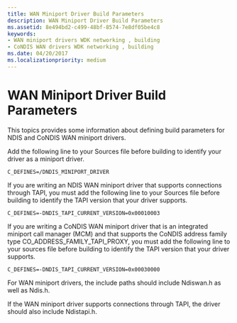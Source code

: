 ```yaml
---
title: WAN Miniport Driver Build Parameters
description: WAN Miniport Driver Build Parameters
ms.assetid: 8e494bd2-c499-48bf-8574-7e8df05be4c8
keywords:
- WAN miniport drivers WDK networking , building
- CoNDIS WAN drivers WDK networking , building
ms.date: 04/20/2017
ms.localizationpriority: medium
---
```


# WAN Miniport Driver Build Parameters





This topics provides some information about defining build parameters for NDIS and CoNDIS WAN miniport drivers.

Add the following line to your Sources file before building to identify your driver as a miniport driver.

```Text
C_DEFINES=/DNDIS_MINIPORT_DRIVER
```

If you are writing an NDIS WAN miniport driver that supports connections through TAPI, you must add the following line to your Sources file before building to identify the TAPI version that your driver supports.

```Text
C_DEFINES=-DNDIS_TAPI_CURRENT_VERSION=0x00010003
```

If you are writing a CoNDIS WAN miniport driver that is an integrated miniport call manager (MCM) and that supports the CoNDIS address family type CO\_ADDRESS\_FAMILY\_TAPI\_PROXY, you must add the following line to your sources file before building to identify the TAPI version that your driver supports.

```Text
C_DEFINES=-DNDIS_TAPI_CURRENT_VERSION=0x00030000
```

For WAN miniport drivers, the include paths should include Ndiswan.h as well as Ndis.h.

If the WAN miniport driver supports connections through TAPI, the driver should also include Ndistapi.h.

 

 





